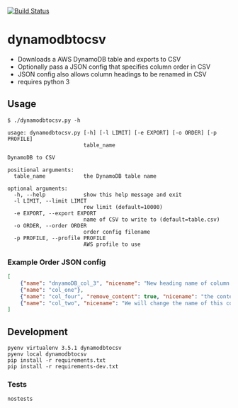 [![Build Status](https://travis-ci.org/techjacker/dynamodbtocsv.svg?branch=master)](https://travis-ci.org/techjacker/dynamodbtocsv)

# dynamodbtocsv

- Downloads a AWS DynamoDB table and exports to CSV
- Optionally pass a JSON config that specifies column order in CSV
- JSON config also allows column headings to be renamed in CSV
- requires python 3


## Usage

```Shell
$ ./dynamodbtocsv.py -h

usage: dynamodbtocsv.py [-h] [-l LIMIT] [-e EXPORT] [-o ORDER] [-p PROFILE]
                        table_name

DynamoDB to CSV

positional arguments:
  table_name            the DynamoDB table name

optional arguments:
  -h, --help            show this help message and exit
  -l LIMIT, --limit LIMIT
                        row limit (default=10000)
  -e EXPORT, --export EXPORT
                        name of CSV to write to (default=table.csv)
  -o ORDER, --order ORDER
                        order config filename
  -p PROFILE, --profile PROFILE
                        AWS profile to use
```



### Example Order JSON config
```JSON
[
    {"name": "dnyamoDB_col_3", "nicename": "New heading name of column 3 which is now the first column of our CSV"},
    {"name": "col_one"},
    {"name": "col_four", "remove_content": true, "nicename": "the content of these rows will be removed (they will be blank cells)"},
    {"name": "col_two", "nicename": "We will change the name of this column too and it will be placed as the 3rd column"}
]
```



## Development
```Shell
pyenv virtualenv 3.5.1 dynamodbtocsv
pyenv local dynamodbtocsv
pip install -r requirements.txt
pip install -r requirements-dev.txt
```

### Tests
```Shell
nostests
```
